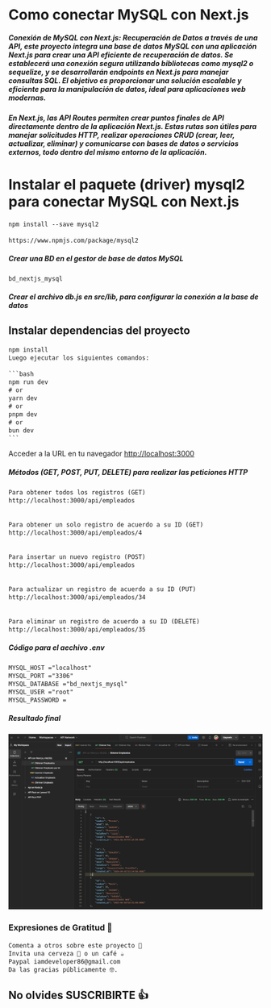 # Como conectar MySQL con Next.js

##### Conexión de MySQL con Next.js: Recuperación de Datos a través de una API, este proyecto integra una base de datos MySQL con una aplicación Next.js para crear una API eficiente de recuperación de datos. Se establecerá una conexión segura utilizando bibliotecas como mysql2 o sequelize, y se desarrollarán endpoints en Next.js para manejar consultas SQL. El objetivo es proporcionar una solución escalable y eficiente para la manipulación de datos, ideal para aplicaciones web modernas.

##### En Next.js, las API Routes permiten crear puntos finales de API directamente dentro de la aplicación Next.js. Estas rutas son útiles para manejar solicitudes HTTP, realizar operaciones CRUD (crear, leer, actualizar, eliminar) y comunicarse con bases de datos o servicios externos, todo dentro del mismo entorno de la aplicación.

# Instalar el paquete (driver) mysql2 para conectar MySQL con Next.js

    npm install --save mysql2

    https://www.npmjs.com/package/mysql2

##### Crear una BD en el gestor de base de datos MySQL

    bd_nextjs_mysql

##### Crear el archivo db.js en src/lib, para configurar la conexión a la base de datos

## Instalar dependencias del proyecto

    npm install
    Luego ejecutar los siguientes comandos:

    ```bash
    npm run dev
    # or
    yarn dev
    # or
    pnpm dev
    # or
    bun dev
    ```

Acceder a la URL en tu navegador [http://localhost:3000](http://localhost:3000)

##### Métodos (GET, POST, PUT, DELETE) para realizar las peticiones HTTP

    Para obtener todos los registros (GET)
    http://localhost:3000/api/empleados


    Para obtener un solo registro de acuerdo a su ID (GET)
    http://localhost:3000/api/empleados/4


    Para insertar un nuevo registro (POST)
    http://localhost:3000/api/empleados


    Para actualizar un registro de acuerdo a su ID (PUT)
    http://localhost:3000/api/empleados/34


    Para eliminar un registro de acuerdo a su ID (DELETE)
    http://localhost:3000/api/empleados/35

##### Código para el aechivo .env

    MYSQL_HOST ="localhost"
    MYSQL_PORT ="3306"
    MYSQL_DATABASE ="bd_nextjs_mysql"
    MYSQL_USER ="root"
    MYSQL_PASSWORD =

##### Resultado final

![](https://raw.githubusercontent.com/urian121/imagenes-proyectos-github/master/api-rest-next-mysql.png)

### Expresiones de Gratitud 🎁

    Comenta a otros sobre este proyecto 📢
    Invita una cerveza 🍺 o un café ☕
    Paypal iamdeveloper86@gmail.com
    Da las gracias públicamente 🤓.

## No olvides SUSCRIBIRTE 👍
